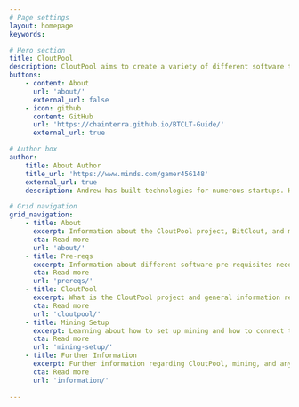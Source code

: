 ```yaml
---
# Page settings
layout: homepage
keywords:

# Hero section
title: CloutPool
description: CloutPool aims to create a variety of different software to mine BitClout. BitClout is an experimental cryptocurrency built on the concept of making a marketplace of creators.
buttons:
    - content: About
      url: 'about/'
      external_url: false
    - icon: github
      content: GitHub
      url: 'https://chainterra.github.io/BTCLT-Guide/'
      external_url: true

# Author box
author:
    title: About Author
    title_url: 'https://www.minds.com/gamer456148'
    external_url: true
    description: Andrew has built technologies for numerous startups. He currently does research in Computational Genomics, Distributed Systems, and Quantum Computing. He is a Copt, and likes to play a variety of sports or build things in his free time.

# Grid navigation
grid_navigation:
    - title: About
      excerpt: Information about the CloutPool project, BitClout, and mining in general.
      cta: Read more
      url: 'about/'    
    - title: Pre-reqs
      excerpt: Information about different software pre-requisites needed to get started.
      cta: Read more
      url: 'prereqs/'
    - title: CloutPool
      excerpt: What is the CloutPool project and general information regarding CloutPool.
      cta: Read more
      url: 'cloutpool/'
    - title: Mining Setup
      excerpt: Learning about how to set up mining and how to connect to what is needed. 
      cta: Read more
      url: 'mining-setup/'
    - title: Further Information
      excerpt: Further information regarding CloutPool, mining, and any related info.
      cta: Read more
      url: 'information/'   
      
---
```

